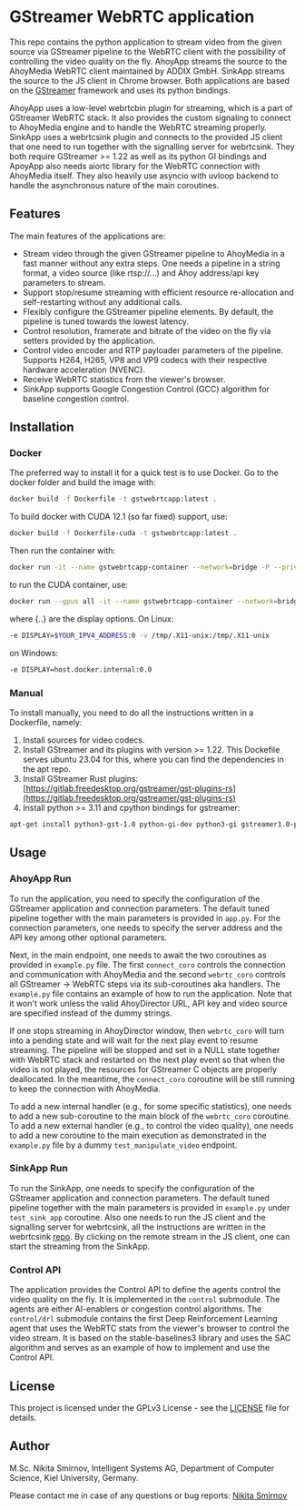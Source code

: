 # GStreamer WebRTC application
This repo contains the python application to stream video from the given source via GStreamer pipeline to the WebRTC client with the possibility of controlling the video quality on the fly. AhoyApp streams the source to the AhoyMedia WebRTC client maintained by ADDIX GmbH. SinkApp streams the source to the JS client in Chrome browser. Both applications are based on the [GStreamer](https://gstreamer.freedesktop.org/) framework and uses its python bindings.

AhoyApp uses a low-level webrtcbin plugin for streaming, which is a part of GStreamer WebRTC stack. It also provides the custom signaling to connect to AhoyMedia engine and to handle the WebRTC streaming properly. SinkApp uses a webrtcsink plugin and connects to the provided JS client that one need to run together with the signalling server for webrtcsink. They both require GStreamer >= 1.22 as well as its python GI bindings and ApoyApp also needs aiortc library for the WebRTC connection with AhoyMedia itself. They also heavily use asyncio with uvloop backend to handle the asynchronous nature of the main coroutines.

## Features
The main features of the applications are:
* Stream video through the given GStreamer pipeline to AhoyMedia in a fast manner without any extra steps. One needs a pipeline in a string format, a video source (like rtsp://...) and Ahoy address/api key parameters to stream.
* Support stop/resume streaming with efficient resource re-allocation and self-restarting without any additional calls.
* Flexibly configure the GStreamer pipeline elements. By default, the pipeline is tuned towards the lowest latency.
* Control resolution, framerate and bitrate of the video on the fly via setters provided by the application.
* Control video encoder and RTP payloader parameters of the pipeline. Supports H264, H265, VP8 and VP9 codecs with their respective hardware acceleration (NVENC).
* Receive WebRTC statistics from the viewer's browser.
* SinkApp supports Google Congestion Control (GCC) algorithm for baseline congestion control.


## Installation
### Docker
The preferred way to install it for a quick test is to use Docker. Go to the docker folder and build the image with:
```bash
docker build -f Dockerfile -t gstwebrtcapp:latest .
```
To build docker with CUDA 12.1 (so far fixed) support, use:
```bash
docker build -f Dockerfile-cuda -t gstwebrtcapp:latest .
```
Then run the container with:
```bash
docker run -it --name gstwebrtcapp-container --network=bridge -P --privileged --cap-add=NET_ADMIN {..} gstwebrtcapp:latest bash
```
to run the CUDA container, use:
```bash 
docker run --gpus all -it --name gstwebrtcapp-container --network=bridge -P --privileged --cap-add=NET_ADMIN {..} gstwebrtcapp:latest bash
```	
where {..} are the display options. On Linux:
```bash
-e DISPLAY=$YOUR_IPV4_ADDRESS:0 -v /tmp/.X11-unix:/tmp/.X11-unix
```
on Windows:
```bash
-e DISPLAY=host.docker.internal:0.0
```

### Manual
To install manually, you need to do all the instructions written in a Dockerfile, namely:
1. Install sources for video codecs.
2. Install GStreamer and its plugins with version >= 1.22. This Dockefile serves ubuntu 23.04 for this, where you can find the dependencies in the apt repo.
3. Install GStreamer Rust plugins: [https://gitlab.freedesktop.org/gstreamer/gst-plugins-rs](https://gitlab.freedesktop.org/gstreamer/gst-plugins-rs)
4. Install python >= 3.11 and cpython bindings for gstreamer:
```bash
apt-get install python3-gst-1.0 python-gi-dev python3-gi gstreamer1.0-python3-plugin-loader
```

## Usage
### AhoyApp Run
To run the application, you need to specify the configuration of the GStreamer application and connection parameters. The default tuned pipeline together with the main parameters is provided in `app.py`. For the connection parameters, one needs to specify the server address and the API key among other optional parameters.

Next, in the main endpoint, one needs to await the two coroutines as provided in `example.py` file. The first `connect_coro` controls the connection and communication with AhoyMedia and the second `webrtc_coro` controls all GStreamer -> WebRTC steps via its sub-coroutines aka handlers. The `example.py` file contains an example of how to run the application. Note that it won't work unless the valid AhoyDirector URL, API key and video source are specified instead of the dummy strings. 

If one stops streaming in AhoyDirector window, then `webrtc_coro` will turn into a pending state and will wait for the next play event to resume streaming. The pipeline will be stopped and set in a NULL state together with WebRTC stack and restarted on the next play event so that when the video is not played, the resources for GStreamer C objects are properly deallocated. In the meantime, the `connect_coro` coroutine will be still running to keep the connection with AhoyMedia.

To add a new internal handler (e.g., for some specific statistics), one needs to add a new sub-coroutine to the main block of the `webrtc_coro` coroutine. To add a new external handler (e.g., to control the video quality), one needs to add a new coroutine to the main execution as demonstrated in the `example.py` file by a dummy `test_manipulate_video` endpoint.

### SinkApp Run
To run the SinkApp, one needs to specify the configuration of the GStreamer application and connection parameters. The default tuned pipeline together with the main parameters is provided in `example.py` under `test_sink_app` coroutine. Also one needs to run the JS client and the signalling server for webrtcsink, all the instructions are written in the webrtcsink [repo](https://gitlab.freedesktop.org/gstreamer/gst-plugins-rs/-/tree/main/net/webrtc?ref_type=heads#usage). By clicking on the remote stream in the JS client, one can start the streaming from the SinkApp. 

### Control API
The application provides the Control API to define the agents control the video quality on the fly. It is implemented in the `control` submodule. The agents are either AI-enablers or congestion control algorithms. The `control/drl` submodule contains the first Deep Reinforcement Learning agent that uses the WebRTC stats from the viewer's browser to control the video stream. It is based on the stable-baselines3 library and uses the SAC algorithm and serves as an example of how to implement and use the Control API. 

## License
This project is licensed under the GPLv3 License - see the [LICENSE](LICENSE) file for details.

## Author
M.Sc. Nikita Smirnov, Intelligent Systems AG, Department of Computer Science, Kiel University, Germany.

Please contact me in case of any questions or bug reports: [Nikita Smirnov](mailto:nsm@informatik.uni-kiel.de)





